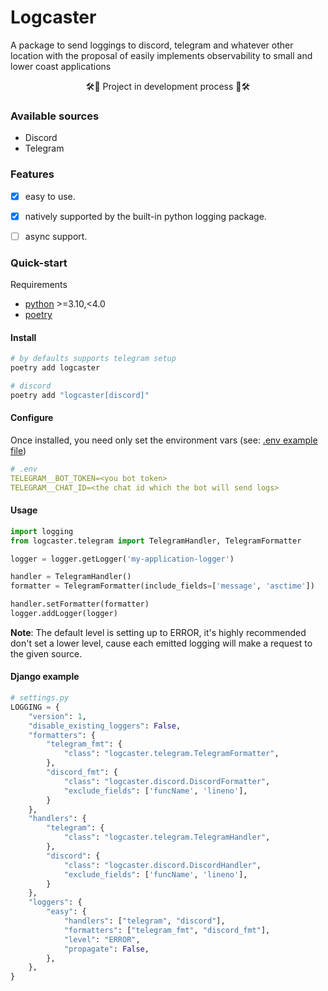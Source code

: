 # Logcaster
A package to send loggings to discord, telegram and whatever other location with the proposal of easily implements observability to small and lower coast applications

<p align="center">🛠🔧 Project in development process 🔧🛠</p>

### Available sources
- Discord
- Telegram

### Features
- [x] easy to use.
- [x] natively supported by the built-in python logging package.
- [ ] async support.


### Quick-start
Requirements
- [python](https://pyton.org) >=3.10,<4.0
- [poetry](https://python-poetry.org)

#### Install
```sh
# by defaults supports telegram setup
poetry add logcaster

# discord
poetry add "logcaster[discord]"
```

#### Configure
Once installed, you need only set the environment vars (see: [.env example file](https://github.com/LeandroDeJesus-S/logcaster/blob/main/.env-example))
```yml
# .env
TELEGRAM__BOT_TOKEN=<you bot token>
TELEGRAM__CHAT_ID=<the chat id which the bot will send logs>
```

#### Usage
```py
import logging
from logcaster.telegram import TelegramHandler, TelegramFormatter

logger = logger.getLogger('my-application-logger')

handler = TelegramHandler()
formatter = TelegramFormatter(include_fields=['message', 'asctime'])

handler.setFormatter(formatter)
logger.addLogger(logger)
```

**Note**: The default level is setting up to ERROR, it's highly recommended don't set a lower level, cause each emitted logging will make a request to the given source.


#### Django example
```py
# settings.py
LOGGING = {
    "version": 1,
    "disable_existing_loggers": False,
    "formatters": {
        "telegram_fmt": {
            "class": "logcaster.telegram.TelegramFormatter",
        },
        "discord_fmt": {
            "class": "logcaster.discord.DiscordFormatter",
            "exclude_fields": ['funcName', 'lineno'],
        }
    },
    "handlers": {
        "telegram": {
            "class": "logcaster.telegram.TelegramHandler",
        },
        "discord": {
            "class": "logcaster.discord.DiscordHandler",
            "exclude_fields": ['funcName', 'lineno'],
        }
    },
    "loggers": {
        "easy": {
            "handlers": ["telegram", "discord"],
            "formatters": ["telegram_fmt", "discord_fmt"],
            "level": "ERROR",
            "propagate": False,
        },
    },
}
```